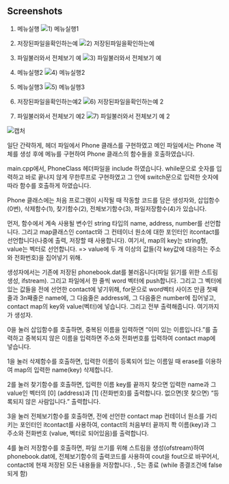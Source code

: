 Screenshots
-----------

1) 메뉴실행
![1) 메뉴실행1](https://user-images.githubusercontent.com/37360089/61183355-580dd300-a67b-11e9-8000-32003068524d.PNG)

2) 저장된파일을확인하는예
![2) 저장된파일을확인하는예](https://user-images.githubusercontent.com/37360089/61183356-5ba15a00-a67b-11e9-82da-66ae44bbfab0.PNG)

3) 파일불러와서 전체보기 예
![3) 파일불러와서 전체보기 예](https://user-images.githubusercontent.com/37360089/61183357-60660e00-a67b-11e9-8edc-2283e1cba710.PNG)

4) 메뉴실행2
![4) 메뉴실행2](https://user-images.githubusercontent.com/37360089/61183358-622fd180-a67b-11e9-897a-6a4dfaec3ae9.PNG)

5) 메뉴실행3
![5) 메뉴실행3](https://user-images.githubusercontent.com/37360089/61183360-652ac200-a67b-11e9-92dc-ea96e4803a5c.PNG)

6) 저장된파일을확인하는예2
![6) 저장된파일을확인하는예 2](https://user-images.githubusercontent.com/37360089/61183361-678d1c00-a67b-11e9-8fe7-2f3f22dc7c85.PNG)

7) 파일불러와서 전체보기 예2
![7) 파일불러와서 전체보기 예 2](https://user-images.githubusercontent.com/37360089/61183363-69ef7600-a67b-11e9-8fa6-acae8e6f6be0.PNG)

![캡처](https://user-images.githubusercontent.com/37360089/61183365-6cea6680-a67b-11e9-8594-7cafc722f954.PNG)



일단 간략하게, 헤더 파일에서 Phone 클래스를 구현하였고 메인 파일에서는 Phone 객체를 생성 후에 메뉴를 구현하여 Phone 클래스의 함수들을 호출하였습니다.

main.cpp에서, PhoneClass 헤더파일을 include 하였습니다. while문으로 숫자를 입력하고 바로 끝나지 않게 무한루프로 구현하였고 그 안에 switch문으로 입력한 숫자에 따라 함수를 호출하게 하였습니다.

Phone 클래스에는 처음 프로그램이 시작될 때 작동할 코드를 담은 생성자와, 삽입함수(0번), 삭제함수(1), 찾기함수(2), 전체보기함수(3), 파일저장함수(4)가 있습니다.

먼저, 함수에서 계속 사용될 변수인 string 타입의 name, address, number를 선언합니다. 그리고 map클래스인 contact와 그 컨테이너 원소에 대한 포인터인 itcontact를 선언합니다(나중에 출력, 저장할 때 사용합니다). 여기서, map의 key는 string형, value는 벡터로 선언합니다. 
=> value에 두 개 이상의 값들(각 key값에 대응하는 주소와 전화번호)을 집어넣기 위해. 

생성자에서는 기존에 저장된 phonebook.dat를 불러옵니다(파일 읽기를 위한 스트림 생성, ifstream). 그리고 파일에서 한 줄씩 word 벡터에 push합니다. 그리고 그 벡터에 있는 값들을 전에 선언한 contact에 넣기위해, for문으로 word벡터 사이즈 만큼 첫째줄과 3n째줄은 name에, 그 다음줄은 address에, 그 다음줄은 number에 집어넣고, contact map의 key와 value(벡터)에 넣습니다. 그리고 전부 출력해줍니다. 여기까지가 생성자.

0을 눌러 삽입함수를 호출하면, 중복된 이름을 입력하면 “이미 있는 이름입니다.”를 출력하고 중복되지 않은 이름을 입력하면 주소와 전화번호를 입력하여 contact map에 넣습니다. 

1을 눌러 삭제함수를 호출하면, 입력한 이름이 등록되어 있는 이름일 때 erase를 이용하여 map의 입력한 name(key) 삭제합니다.

2를 눌러 찾기함수를 호출하면, 입력한 이름 key를 끝까지 찾으면 입력한 name과 그 value인 벡터의 [0] (address)과 [1] (전화번호)를 출력합니다. 없으면(못 찾으면) “등록되지 않은 사람입니다.” 출력합니다.

3을 눌러 전체보기함수를 호출하면, 전에 선언한 contact map 컨테이너 원소를 가리키는 포인터인 itcontact를 사용하여, contact의 처음부터 끝까지 쫙 이름(key)과 그 주소와 전화번호 (value, 벡터로 되어있음)를 출력합니다.

4를 눌러 저장함수를 호출하면, 파일 쓰기를 위해 스트림을 생성(ofstream)하여 phonebook.dat에, 전체보기함수의 출력코드를 사용하여 cout을 fout으로 바꾸어서, contact에 현재 저장된 모든 내용들을 저장합니다. , 5는 종료 (while 종결조건에 false되게 함)

